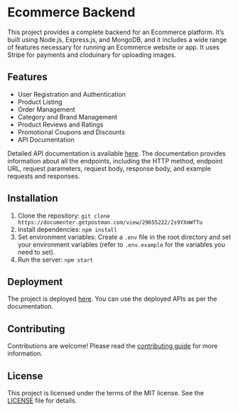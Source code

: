# Ecommerce Backend

This project provides a complete backend for an Ecommerce platform. It’s built using Node.js, Express.js, and MongoDB, and it includes a wide range of features necessary for running an Ecommerce website or app.
It uses Stripe for payments and cloduinary for uploading images. 

## Features

- User Registration and Authentication
- Product Listing
- Order Management
- Category and Brand Management
- Product Reviews and Ratings
- Promotional Coupons and Discounts
- API Documentation

Detailed API documentation is available [here](https://documenter.getpostman.com/view/29655222/2s9YXmWfTu). The documentation provides information about all the endpoints, including the HTTP method, endpoint URL, request parameters, request body, response body, and example requests and responses.

## Installation

1. Clone the repository: `git clone https://documenter.getpostman.com/view/29655222/2s9YXmWfTu`
2. Install dependencies: `npm install`
3. Set environment variables: Create a `.env` file in the root directory and set your environment variables (refer to `.env.example` for the variables you need to set).
4. Run the server: `npm start`

## Deployment

The project is deployed [here](https://e-commerce-api-c5sx.onrender.com). You can use the deployed APIs as per the documentation.

## Contributing

Contributions are welcome! Please read the [contributing guide](CONTRIBUTING.md) for more information.

## License

This project is licensed under the terms of the MIT license. See the [LICENSE](LICENSE) file for details.
